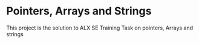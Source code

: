 # Pointers, Arrays and Strings

This project is the solution to ALX SE Training Task on pointers, Arrays and strings
